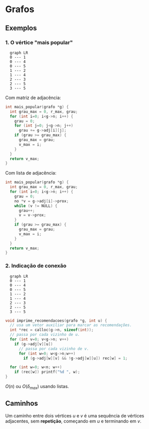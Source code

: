 # Grafos

## Exemplos

### 1. O vértice "mais popular"

```mermaid
  graph LR
  0 --- 1
  0 --- 4
  0 --- 5
  1 --- 2
  1 --- 4
  2 --- 3
  2 --- 5
  3 --- 5
```
Com matriz de adjacência:

```c
int mais_popular(grafo *g) {
  int grau_max = 0, r_max, grau;
  for (int i=0; i<g->n; i++) {
    grau = 0;
    for (int j=0; j<g->n; j++)
      grau += g->adj[i][j];
    if (grau >= grau_max) {
      grau_max = grau;
      v_max = i;
    }
  }
  return v_max;
}
```
Com lista de adjacência:
```c
int mais_popular(grafo *g) {
  int grau_max = 0, r_max, grau;
  for (int i=0; i<g->n; i++) {
    grau = 0;
    no *v = g->adj[i]->prox;
    while (v != NULL) {
      grau++;
      v = v->prox;
    }
    if (grau >= grau_max) {
      grau_max = grau;
      v_max = i;
    }
  }
  return v_max;
}
```

### 2. Indicação de conexão

```mermaid
  graph LR
  0 --- 1
  0 --- 4
  0 --- 5
  1 --- 2
  1 --- 4
  2 --- 3
  2 --- 5
  3 --- 5
```
```c
void imprime_recomendacoes(grafo *g, int u) {
  // usa um vetor auxiliar para marcar as recomendações.
  int *rec = calloc(g->n, sizeof(int));
  // passa por cada vizinho de u.
  for (int v=0; v<g->n; v++)
    if (g->adj[v][u])
      // passa por cada vizinho de v.
      for (int w=0; w<g->n;w++)
        if (g->adj[w][v] && !g->adj[w][u]) rec[w] = 1;

  for (int w=0; w<n; w++)
    if (rec[w]) printf("%d ", w);
}
```
$O(n)$ ou $O(\delta_{max})$ usando listas.

## Caminhos

Um caminho entre dois vértices $u$ e $v$ é uma sequência de vértices adjacentes, sem **repetição**, começando em $u$ e terminando em $v$.
